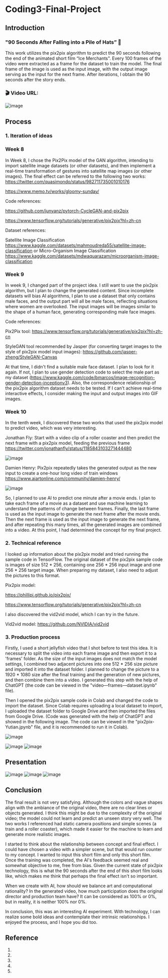 # Coding3-Final-Project

## Introduction
### "90 Seconds After Falling into a Pile of Hats” 🎩
This work utilizes the pix2pix algorithm to predict the 90 seconds following the end of the animated short film “Ice Merchants". Every 100 frames of the video were extracted as a frame for the dataset to train the model. The final frame of the image is used as the input image, with the output image serving as the input for the next frame. After iterations, I obtain the 90 seconds after the story ends.

### 🎬 Video URL: 

![image](https://github.com/YutianWeii/jpg/blob/main/%E6%88%AA%E5%B1%8F2023-06-15%2016.28.50.png)


## Process
### 1. Iteration of ideas
### Week 8
In Week 8, I chose the Pix2Pix model of the GAN algorithm, intending to import satellite image datasets (or other datasets), and then implement a real-time transformation of gestures into satellite map images (or other images).
The final effect can be referred to the following two works:
https://twitter.com/quasimondo/status/982711735001010176

https://www.memo.tv/works/gloomy-sunday/

Code references:

https://github.com/junyanz/pytorch-CycleGAN-and-pix2pix

https://www.tensorflow.org/tutorials/generative/pix2pix?hl=zh-cn

Dataset references:

Satellite Image Classification https://www.kaggle.com/datasets/mahmoudreda55/satellite-image-classification
or
Micro-Organism Image Classification https://www.kaggle.com/datasets/mdwaquarazam/microorganism-image-classification

### Week 9
In week 9, I changed part of the project idea. I still want to use the pix2pix algorithm, but I plan to change the generated content. Since incomplete datasets will bias AI algorithms, I plan to use a dataset that only contains male faces, and the output part will all be male faces, reflecting situations where women are overlooked. The input images will be images similar to the shape of a human face, generating corresponding male face images.

Code references:

Pix2Pix tool: https://www.tensorflow.org/tutorials/generative/pix2pix?hl=zh-cn

StyleGAN tool recommended by Jasper (for converting target images to the style of pix2pix model input images): https://github.com/jasper-zheng/StyleGAN-Canvas

At that time, I didn't find a suitable male face dataset. I plan to look for it again. If not, I plan to use gender detection code to select the male part as my dataset (https://www.kaggle.com/code/bmarcos/image-recognition-gender-detection-inceptionv3). Also, the correspondence relationship of the pix2pix algorithm dataset needs to be tested. If I can't achieve real-time interactive effects, I consider making the input and output images into GIF images.


### Week 10
In the tenth week, I discovered these two works that used the pix2pix model to predict video, which was very interesting.

Jonathan Fly: Start with a video clip of a roller coaster and then predict the next frame with a pix2pix model, feeding the previous frame
https://twitter.com/jonathanfly/status/1185843103271444480

![image](https://github.com/YutianWeii/jpg/blob/main/%E6%88%AA%E5%B1%8F2023-06-15%2017.55.24.png)

Damien Henry: Pix2pix repeatedly takes the generated output as the new input to create a one-hour long video of train windows
https://www.aiartonline.com/community/damien-henry/

![image](https://github.com/YutianWeii/jpg/blob/main/%E6%88%AA%E5%B1%8F2023-06-15%2017.55.12.png)

So, I planned to use AI to predict one minute after a movie ends. I plan to take each frame of a movie as a dataset and use machine learning to understand the patterns of change between frames. Finally, the last frame is used as the input image to generate the next frame after the movie ends. Then the next frame is used as the input image to generate the next frame, and after repeating this many times, all the generated images are combined into a video.
At this point, I had determined the concept for my final project.



### 2. Technical reference
I looked up information about the pix2pix model and tried running the sample code in TensorFlow. The original dataset of the pix2pix sample code is images of size 512 * 256, containing one 256 * 256 input image and one 256 * 256 target image. When preparing my dataset, I also need to adjust the pictures to this format.

Pix2pix model:

https://phillipi.github.io/pix2pix/

https://www.tensorflow.org/tutorials/generative/pix2pix?hl=zh-cn

I also discovered the vid2vid model, which I can try in the future.

Vid2vid model:
https://github.com/NVIDIA/vid2vid


### 3. Production process
Firstly, I used a short jellyfish video that I shot before to test this idea. It is necessary to split the video into each frame image and then export it to a 'frames' folder. As the size of the input images does not match the model settings, I combined two adjacent pictures into one 512 * 256 size picture and imported it into the dataset folder. I planned to change the picture to a 1920 * 1080 size after the final training and the generation of new pictures, and then combine them into a video. I generated this step with the help of ChatGPT (the code can be viewed in the "video—frames—dataset.ipynb" file).

Then I opened the pix2pix sample code in Colab and changed the code to import the dataset. Since Colab requires uploading a local dataset to import, I uploaded the dataset folder to Google Drive and then imported the files from Google Drive. (Code was generated with the help of ChatGPT and showed in the following image. The code can be viewed in the "pix2pix-Yutian.jpynb" file, and it is recommended to run it in Colab).

![image](https://github.com/YutianWeii/jpg/blob/main/%E6%88%AA%E5%B1%8F2023-06-15%2018.19.50.png)

![image]()
![image]()


## Presentation


![image]()
![image]()
![image]()


## Conclusion
The final result is not very satisfying. Although the colors and vague shapes align with the ambiance of the original video, there are no clear lines or objects generated. I think this might be due to the complexity of the original video; the model could not learn and predict an unseen story very well. The two works I referenced had static camera positions and simple scenes (a train and a roller coaster), which made it easier for the machine to learn and generate more realistic images.

I started to think about the relationship between concept and final effect. I could have chosen a video with a simpler scene, but that would run counter to my concept. I wanted to input this short film and only this short film. Once the training was completed, the AI's feedback seemed real and somewhat objective to me, free from bias. Given the current state of pix2pix technology, this is what the 90 seconds after the end of this short film looks like, which makes me think that perhaps the final effect isn't so important.

When we create with AI, how should we balance art and computational rationality? In the generated video, how much participation does the original director and production team have? It can be considered as 100% or 0%, but in reality, it is neither 100% nor 0%.

In conclusion, this was an interesting AI experiment. With technology, I can realize some bold ideas and contemplate their intrinsic relationships. I enjoyed the process, and I hope you did too.

## Reference
1.
2.
3.
4.
5.


